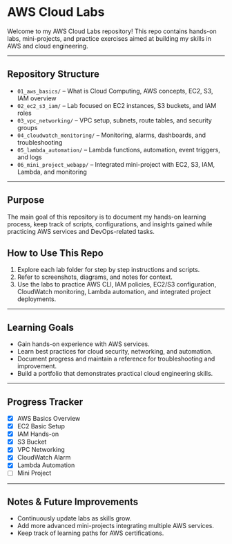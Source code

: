 # AWS Cloud Labs

Welcome to my AWS Cloud Labs repository! This repo contains hands-on labs, mini-projects, and practice exercises aimed at building my skills in AWS and cloud engineering.

---

## **Repository Structure**

* `01_aws_basics/` – What is Cloud Computing, AWS concepts, EC2, S3, IAM overview
* `02_ec2_s3_iam/` – Lab focused on EC2 instances, S3 buckets, and IAM roles
* `03_vpc_networking/` – VPC setup, subnets, route tables, and security groups
* `04_cloudwatch_monitoring/` – Monitoring, alarms, dashboards, and troubleshooting
* `05_lambda_automation/` – Lambda functions, automation, event triggers, and logs
* `06_mini_project_webapp/` – Integrated mini-project with EC2, S3, IAM, Lambda, and monitoring

---

## **Purpose**

The main goal of this repository is to document my hands-on learning process, keep track of scripts, configurations, and insights gained while practicing AWS services and DevOps-related tasks.

## **How to Use This Repo**

1. Explore each lab folder for step by step instructions and scripts.
2. Refer to screenshots, diagrams, and notes for context.
3. Use the labs to practice AWS CLI, IAM policies, EC2/S3 configuration, CloudWatch monitoring, Lambda automation, and integrated project deployments.

---

## **Learning Goals**

* Gain hands-on experience with AWS services.
* Learn best practices for cloud security, networking, and automation.
* Document progress and maintain a reference for troubleshooting and improvement.
* Build a portfolio that demonstrates practical cloud engineering skills.

---

## Progress Tracker
- [x] AWS Basics Overview
- [x] EC2 Basic Setup
- [x] IAM Hands-on
- [x] S3 Bucket
- [x] VPC Networking
- [x] CloudWatch Alarm
- [x] Lambda Automation
- [ ] Mini Project

---

## **Notes & Future Improvements**

* Continuously update labs as skills grow.
* Add more advanced mini-projects integrating multiple AWS services.
* Keep track of learning paths for AWS certifications.
